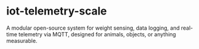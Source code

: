 # iot-telemetry-scale
A modular open-source system for weight sensing, data logging, and real-time telemetry via MQTT, designed for animals, objects, or anything measurable.
